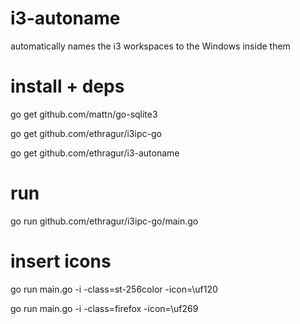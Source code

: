 # i3-autoname
automatically names the i3 workspaces to the Windows inside them



# install + deps
go get github.com/mattn/go-sqlite3

go get github.com/ethragur/i3ipc-go

go get github.com/ethragur/i3-autoname


# run


go run github.com/ethragur/i3ipc-go/main.go


# insert icons

go run main.go -i -class=st-256color -icon=\uf120

go run main.go -i -class=firefox -icon=\uf269


